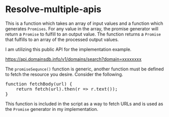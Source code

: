 # Resolve-multiple-apis

This is a function which takes an array of input values and a function which generates `Promises`. For any value in the array, the promise generator will return a `Promise` to fulfill to an output value. The function returns a `Promise`  that fulfills to an array of the processed output values.

I am utilizing this public API for the implementation example.

https://api.domainsdb.info/v1/domains/search?domain=xxxxxxxx

The  `promiseSequnce()` function is generic, another function must be defined to fetch the resource you desire. Consider the following.

<pre>
function fetchBody(url) {
    return fetch(url).then(r => r.text());
}
</pre>

This function is included in the script as a way to fetch URLs and is used as the `Promise` generator in my implementation.
